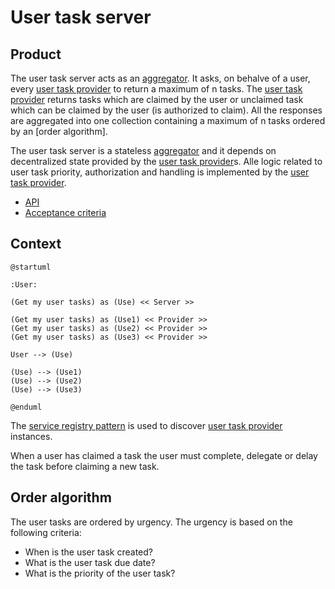 # User task server

## Product

The user task server acts as an [aggregator]. It asks, on behalve of a user, every [user task provider] to return a maximum of n tasks. 
The [user task provider] returns tasks which are claimed by the user or unclaimed task which can be claimed by the user (is authorized to claim).
All the responses are aggregated into one collection containing a maximum of n tasks ordered by an [order algorithm].

The user task server is a stateless [aggregator] and it depends on decentralized state provided by the [user task provider]s. Alle logic related to user task priority, authorization and handling is implemented by the [user task provider].

* [API](product.openapi.yaml)
* [Acceptance criteria](product.feature)

## Context

```plantuml
@startuml

:User:

(Get my user tasks) as (Use) << Server >>

(Get my user tasks) as (Use1) << Provider >>
(Get my user tasks) as (Use2) << Provider >>
(Get my user tasks) as (Use3) << Provider >>

User --> (Use)

(Use) --> (Use1)
(Use) --> (Use2)
(Use) --> (Use3)

@enduml
```

The [service registry pattern] is used to discover [user task provider] instances.

When a user has claimed a task the user must complete, delegate or delay the task before claiming a new task.

## Order algorithm

The user tasks are ordered by urgency. The urgency is based on the following criteria:

* When is the user task created?
* What is the user task due date?
* What is the priority of the user task?

[aggregator]: https://www.enterpriseintegrationpatterns.com/Aggregator.html
[service registry pattern]: https://microservices.io/patterns/service-registry.html
[user task provider]: ../user-task-provider/index.md